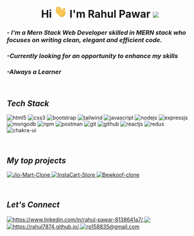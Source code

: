 <!----------------------------------- Heading Section ------------------------------------>
<h1 align="center">
    Hi
    <img src="https://raw.githubusercontent.com/ABSphreak/ABSphreak/master/gifs/Hi.gif" width="35">
    I'm Rahul Pawar
    <img src="https://camo.githubusercontent.com/d3359cb00ab0b5ed8f2e1fe3fceb4fbaf3b614340f8c0db99c17b9f50b351770/68747470733a2f2f656d6f6a69732e736c61636b6d6f6a69732e636f6d2f656d6f6a69732f696d616765732f313533313834393433302f343234362f626c6f622d73756e676c61737365732e6769663f31353331383439343330" width="35">
</h1>



<!----------------------------------- About Section ------------------------------------>

<h3>
    <i>- I'm a Mern Stack Web Developer skilled in MERN stack who focuses on writing clean, elegant and efficient code.</i>
</h3>
<h3>
    <i>-Currently looking for an opportunity to enhance my skills</i>
</h3>

<h3>
    <i>-Always a Learner</i>
</h3>
<br>



<!----------------------------------- Profile View Section ------------------------------------>





<!----------------------------------- Tech Stack Section ------------------------------------>

<h2><i>Tech Stack</i></h2>

<p>
    <img src="https://img.shields.io/badge/HTML5-E34F26?style=for-the-badge&logo=html5&logoColor=white" alt="html5" />
    <img src="https://img.shields.io/badge/CSS3-1572B6?style=for-the-badge&logo=css3&logoColor=white" alt="css3" />
    <img src="https://img.shields.io/badge/Bootstrap-563D7C?style=for-the-badge&logo=bootstrap&logoColor=white" alt="bootstrap" />
    <img src="https://img.shields.io/badge/Tailwind_CSS-38B2AC?style=for-the-badge&logo=tailwind-css&logoColor=white" alt="tailwind" />
    <img src="https://img.shields.io/badge/JavaScript-323330?style=for-the-badge&logo=javascript&logoColor=F7DF1E" alt="javascript" />
    <img src="https://img.shields.io/badge/Node.js-339933?style=for-the-badge&logo=nodedotjs&logoColor=white" alt="nodejs" />
    <img src="https://img.shields.io/badge/Express.js-000000?style=for-the-badge&logo=express&logoColor=white" alt="expressjs" />
    <img src="https://img.shields.io/badge/MongoDB-4EA94B?style=for-the-badge&logo=mongodb&logoColor=white" alt="mongodb" />
    <img src="https://img.shields.io/badge/npm-CB3837?style=for-the-badge&logo=npm&logoColor=white" alt="npm" />
    <img src="https://img.shields.io/badge/Postman-FF6C37?style=for-the-badge&logo=Postman&logoColor=white" alt="postman" />
    <img src="https://img.shields.io/badge/Git-f44d27?style=for-the-badge&logo=git&logoColor=white" alt="git" />
    <img src="https://img.shields.io/badge/GitHub-100000?style=for-the-badge&logo=github&logoColor=white" alt="github" />
    <img src="https://img.shields.io/badge/React-20232A?style=for-the-badge&logo=react&logoColor=61DAFB" alt="reactjs" />
    <img src="https://img.shields.io/badge/Redux-593D88?style=for-the-badge&logo=redux&logoColor=white" alt="redux" />
    <img src="https://img.shields.io/badge/Chakra%20UI-3bc7bd?style=for-the-badge&logo=chakraui&logoColor=white" alt="chakra-ui" />
   
</p>
<br>

<!----------------------------------- Project Section ------------------------------------>

<h2><i>My top projects</i></h2>


<p align="left">
    <a href="https://github.com/faizanghani2222/Jio-Mart-Clone-" target="blank">
        <img src="https://img.shields.io/static/v1?style=for-the-badge&message=Jio-Mart Clone&color=000000&logo=Nike&logoColor=FFFFFF&label=" alt="Jio-Mart-Clone" />
    </a>
    <a href="https://github.com/itsme-brijeshrai/InstaCart-Clone" target="blank">
        <img src="https://img.shields.io/static/v1?style=for-the-badge&message=InstaCart Clone&color=1BB91F&logo=tmux&logoColor=FFFFFF&label=" alt="InstaCart-Store" />
    </a>
    <a href="https://github.com/Rahul7874/Bewakoof.com-clone" target="blank">
        <img src="https://img.shields.io/static/v1?style=for-the-badge&message=Bewkoof Clone&color=FD3A5C&logo=hotjar&logoColor=FFFFFF&label=" alt="Bewkoof-clone" />
    </a>
</p>
<br>
<!----------------------------------- Social Media Links Section ------------------------------------>

<h2><i>Let's Connect</i></h2>


<p align="left">
    <a href="https://www.linkedin.com/in/rahul-pawar-8138641a7/">
        <img align="center" src="https://img.shields.io/badge/LinkedIn-0077B5?style=for-the-badge&logo=linkedin&logoColor=white" alt="https://www.linkedin.com/in/rahul-pawar-8138641a7/" />
    </a>
    <a href="https://twitter.com/RahulPa65623765?t=7fngqlk_A_ja0OJHc1npnA&s=08">
        <img align="center" src="https://img.shields.io/badge/Twitter-1DA1F2?style=for-the-badge&logo=twitter&logoColor=white" althttps://twitter.com/RahulPa65623765?t=7fngqlk_A_ja0OJHc1npnA&s=08" />
    </a>
    <a href="https://rahul7874.github.io/">
        <img align="center" src="https://img.shields.io/badge/Portfolio-18A303?style=for-the-badge&logo=ionic&logoColor=white" alt="https://rahul7874.github.io/" />
    </a>
    <a title="rp158835@gmail.com" href="rp158835@gmail.com">
        <img align="center" src="https://img.shields.io/badge/Gmail-D14836?style=for-the-badge&logo=gmail&logoColor=white" alt="rp158835@gmail.com" />
    </a>
</p>
<br>



<!----------------------------------- GitHub Stats Section ------------------------------------>
